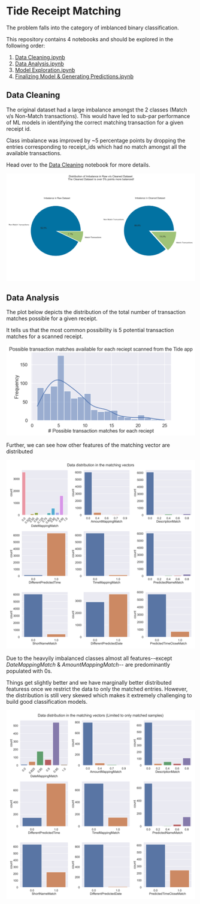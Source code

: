 # Tide Receipt Matching

The problem falls into the category of imblanced binary classification.

This repository contains 4 notebooks and should be explored in the following order:
1) [Data Cleaning.ipynb](https://github.com/Sid-darthvader/Tide_Receipt_Matching/blob/main/Data%20Cleaning.ipynb)
2) [Data Analysis.ipynb](https://github.com/Sid-darthvader/Tide_Receipt_Matching/blob/main/Data%20Analysis.ipynb)
3) [Model Exploration.ipynb](https://github.com/Sid-darthvader/Tide_Receipt_Matching/blob/main/Model%20Exploration.ipynb)
4) [Finalizing Model & Generating Predictions.ipynb](https://github.com/Sid-darthvader/Tide_Receipt_Matching/blob/main/Finalizing%20Model%20%26%20Generating%20Predictions.ipynb)

## Data Cleaning
The original dataset had a large imbalance amongst the 2 classes (Match v/s Non-Match transactions). This would have led to sub-par performance of ML models in identifying the correct matching transaction for a given receipt id.

Class imbalance was improved by ~5 percentage points by dropping the entries corresponding to receipt_ids which had no match amongst all the available transactions. 

Head over to the [Data Cleaning](https://github.com/Sid-darthvader/Tide_Receipt_Matching/blob/main/Data%20Cleaning.ipynb) notebook for more details.

![Imbalance_Comparison](./Plots/Imbalance_Comparison.png)

## Data Analysis
The plot below depicts the distribution of the total number of transaction matches possible for a given receipt.

It tells us that the most common possibility is 5 potential transaction matches for a scanned receipt.

![Transactions per recepit id](./Plots/PossibleTransactionsHist.png)

Further, we can see how other features of the matching vector are distributed

![Feature Distribution Full Data](./Plots/Feature_distribution_full_data.png)

Due to the heavyily imbalanced classes almost all features--except *DateMappingMatch* & *AmountMappingMatch*-- are predominantly populated with 0s.

Things get slightly better and we have marginally better distributed featuress once we restrict the data to only the matched entries. However, the distribution is still very skewed which makes it extremely challenging to build good classification models.

![Feature Distribution Full Data](./Plots/Feature_distribution_only_matches.png)
